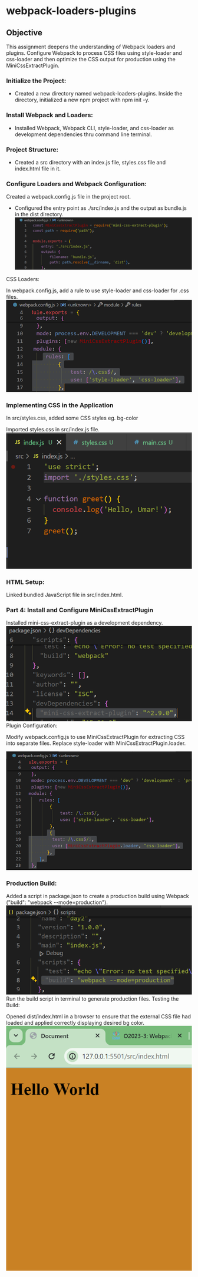 # webpack-loaders-plugins
## Objective
This assignment deepens the understanding of Webpack loaders and plugins. Configure Webpack to process CSS files using style-loader and css-loader and then optimize the CSS output for production using the MiniCssExtractPlugin.


### Initialize the Project:

- Created a new directory named webpack-loaders-plugins.
Inside the directory, initialized a new npm project with npm init -y.

### Install Webpack and Loaders:

- Installed Webpack, Webpack CLI, style-loader, and css-loader as development dependencies thru command line terminal.

### Project Structure:

- Created a src directory with an index.js file, styles.css file and index.html file in it.

### Configure Loaders and Webpack Configuration:

Created a webpack.config.js file in the project root.
- Configured the entry point as ./src/index.js and the output as bundle.js in the dist directory.
![alt text](image.png)

CSS Loaders:

In webpack.config.js, add a rule to use style-loader and css-loader for .css files.
![alt text](image-1.png)

### Implementing CSS in the Application

In src/styles.css, added some CSS styles eg. bg-color

Imported styles.css in src/index.js file.
![alt text](image-2.png)
### HTML Setup:

Linked bundled JavaScript file in src/index.html.
 ### Part 4: Install and Configure MiniCssExtractPlugin

Installed mini-css-extract-plugin as a development dependency.
![alt text](image-3.png)
Plugin Configuration:

Modify webpack.config.js to use MiniCssExtractPlugin for extracting CSS into separate files.
Replace style-loader with MiniCssExtractPlugin.loader.

![alt text](image-4.png)


### Production Build:

Added a script in package.json to create a production build using Webpack ("build": "webpack --mode=production").
![alt text](image-5.png)
Run the build script in terminal to generate production files.
Testing the Build:

Opened dist/index.html in a browser to ensure that the external CSS file had loaded and applied correctly displaying desired bg color.
![alt text](image-6.png)


